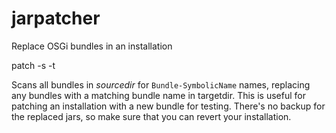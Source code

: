 # jarpatcher
Replace OSGi bundles in an installation

patch -s <sourcedir> -t <targetdir>

Scans all bundles in *sourcedir* for `Bundle-SymbolicName` names, replacing any bundles with a matching bundle name in targetdir. This is useful for patching an installation with a new bundle for testing. There's no backup for the replaced jars, so make sure that you can revert your installation.
